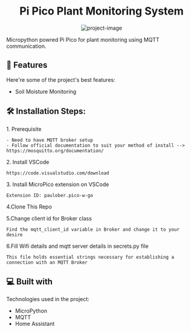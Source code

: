 <h1 align="center" id="title">Pi Pico Plant Monitoring System</h1>

<p align="center"><img src="https://socialify.git.ci/roshanrajadhikari/pi-pico-plant-monitoring-system/image?description=1&amp;font=Inter&amp;forks=1&amp;issues=1&amp;language=1&amp;name=1&amp;owner=1&amp;pattern=Circuit%20Board&amp;pulls=1&amp;stargazers=1&amp;theme=Dark" alt="project-image"></p>

<p id="description">Micropython powred Pi Pico for plant monitoring using MQTT communication.</p>

  
  
<h2>🧐 Features</h2>

Here're some of the project's best features:

*   Soil Moisture Monitoring

<h2>🛠️ Installation Steps:</h2>

<p>1. Prerequisite</p>

```
- Need to have MQTT broker setup
- Follow official documentation to suit your method of install --> https://mosquitto.org/documentation/
```

<p>2. Install VSCode</p>

```
https://code.visualstudio.com/download
```

<p>3. Install MicroPico extension on VSCode</p>

```
Extension ID: paulober.pico-w-go
```

<p>4.Clone This Repo</p>

<p>5.Change client id for Broker class </p>

```
Find the mqtt_client_id variable in Broker and change it to your desire
```
<p>6.Fill Wifi details and mqtt server details in secrets.py file </p>

```
This file holds essential strings necessary for establishing a connection with an MQTT Broker
```


  
<h2>💻 Built with</h2>

Technologies used in the project:

*   MicroPython
*   MQTT
*   Home Assistant
